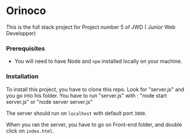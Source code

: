# Orinoco #

This is the full stack project for Project number 5 of JWD ( Junior Web Developper)

### Prerequisites ###

- You will need to have Node and `npm` installed locally on your machine.

### Installation ###

To install this project, you have to clone this repo.
Look for "server.js" and you go into his folder.
You have to run "server.js" with : "node start server.js" or "node server server.js"

The server should run on `localhost` with default port `3000`.

When you ran the server, you have to go on Front-end folder, and double click on `index.html`.
